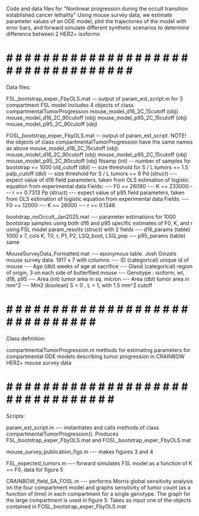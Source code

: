 Code and data files for "Nonlinear progression during the occult transition established cancer lethality"
Using mouse survey data, we estimate parameter values of an ODE model, plot the trajectories of the model with error bars,
and forward simulate different synthetic scenarios to determine difference between 2 HER2+ isoforms 

# # # # # # # # # # # # # # # # # # # # # # # # # # # # # # # # # # # # 
Data files:

FSL_bootstrap_exper_FbyOLS.mat -- output of param_est_script.m for 3 compartment FSL model  Includes 4 objects of class compartmentalTumorProgression
	mouse_model_d16_2C_15cutoff (obj)
	mouse_model_d16_2C_90cutoff (obj)
	mouse_model_p95_2C_15cutoff (obj)
	mouse_model_p95_2C_90cutoff (obj)

FOSL_bootstrap_exper_FbyOLS.mat -- output of param_est_script. NOTE! the objects of class compartmentalTumorProgression have the same names as above
	mouse_model_d16_2C_15cutoff (obj)
	mouse_model_d16_2C_90cutoff (obj)
	mouse_model_p95_2C_15cutoff (obj)
	mouse_model_p95_2C_90cutoff (obj)
	Nsamp (int) -- number of samples for bootstrap == 1000
	old_cutoff (dbl) -- size threshold for S / L tumors == 1.5
	palp_cutoff (dbl) -- size threshold for S / L tumors == 9
	Pd (struct) --- expect value of d16 field parameters, 
	taken from OLS estimation of logistic equation from experimental data
	Fields:
	--- F0 == 26080
	--- K == 233000
	--- r == 0.7313
	Pp (struct) --- expect value of p95 field parameters, 
	taken from OLS estimation of logistic equation from experimental data
	Fields:
	--- F0 == 12000
	--- K == 26000
	--- r == 0.1346
 
bootstrap_noOccult_Jan2025.mat --- parameter estimations for 1000 bootstrap samples using 
both d16 and p95 specific estimates of F0, K, and r using FSL model
	param_results (struct) with 2 fields
	--- d16_params (table) 1000 x 7, cols K, T0, r, P1, P2, LSQ_boot, LSQ_pop 
	--- p95_params (table) same


MouseSurveyData_Formatted.mat --- eponymous table. Josh Ginzels mouse survey data.  1917 x 7 with columns:
	--- ID (categorical) unique id of mouse
	--- Age (dbl) weeks of age at sacrifice
	--- Gland (categorical) region of origin, 3 on each side of butterflied mouse
	--- Genotype : isoform, wt, d16, p95 
	--- Area (int) tumor area in sq. micron
	--- Area (dbl) tumor area in mm^2
	--- Mm2 (boolean) S = 0 , L = 1, with 1.5 mm^2 cutoff

# # # # # # # # # # # # # # # # # # # # # # # # # # # # # # # #
Class definition:

compartmentalTumorProgression.m methods for estimating parameters for compartmental ODE models describing tumor progression in CRAINBOW HER2+ mouse survey data

# # # # # # # # # # # # # # # # # # # # # # # # # # # # # # # # # #
Scripts:

param_est_script.m --- instantiates and calls methods of class compartmentalTumorProgression(). 
Produces FSL_bootstrap_exper_FbyOLS.mat and FOSL_bootstrap_exper_FbyOLS.mat

mouse_survey_publication_figs.m --- makes figures 3 and 4 

FSL_expected_tumors.m --- forward simulates FSL model as a function of K == F0, data for figure 5

CRAINBOW_field_SA_FOSL.m --- performs Morris global sensitivity analysis on the four compartment model and graphs sensitivity of tumor count (as a function of time) in each compartment for a single genotype. The graph for the large compartment is used in figure 5. Takes as input one of the objects contained in FOSL_bootstrap_exper_FbyOLS.mat

